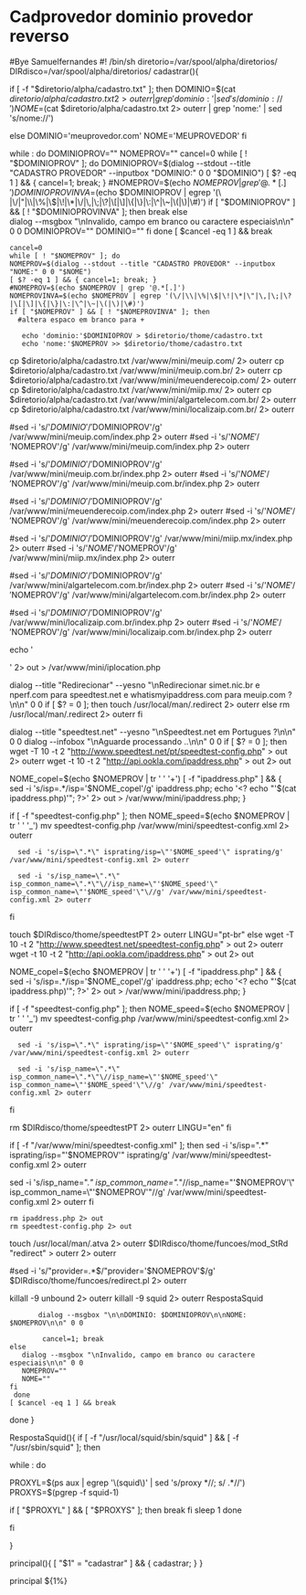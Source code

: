 # Cadprovedor dominio provedor reverso
#Bye Samuelfernandes
#! /bin/sh
diretorio=/var/spool/alpha/diretorios/
DIRdisco=/var/spool/alpha/diretorios/
cadastrar(){


if [ -f "$diretorio/alpha/cadastro.txt" ]; then
  DOMINIO=$(cat $diretorio/alpha/cadastro.txt 2> outerr | grep 'dominio:' | sed 's/dominio://')
  NOME=$(cat $diretorio/alpha/cadastro.txt 2> outerr | grep 'nome:' | sed 's/nome://')
  
else
  DOMINIO='meuprovedor.com'
  NOME='MEUPROVEDOR'
fi

while :
do
	DOMINIOPROV=""
	NOMEPROV=""
	cancel=0
	while [ ! "$DOMINIOPROV" ]; do
		DOMINIOPROV=$(dialog --stdout --title "CADASTRO PROVEDOR" --inputbox "DOMINIO:" 0 0 "$DOMINIO")
		[ $? -eq 1 ] && { cancel=1; break; }
		#NOMEPROV=$(echo $NOMEPROV | grep '@.*[.]')
		DOMINIOPROVINVA=$(echo $DOMINIOPROV | egrep '(\ |\/|"|\\|\%|\$|\!|\*|\/|\,|\;|\?|\[|\]|\{|\}|\:|\^|\~|\(|\)|\#)')
		 if [ "$DOMINIOPROV" ] && [ ! "$DOMINIOPROVINVA" ]; then
		    break
		 else   
		    dialog --msgbox "\nInvalido, campo em branco ou caractere especiais\n\n" 0 0
		    DOMINIOPROV=""
		    DOMINIO=""
		 fi
	done
	[ $cancel -eq 1 ] && break

	cancel=0
    while [ ! "$NOMEPROV" ]; do
	NOMEPROV=$(dialog --stdout --title "CADASTRO PROVEDOR" --inputbox "NOME:" 0 0 "$NOME")
	[ $? -eq 1 ] && { cancel=1; break; }
	#NOMEPROV=$(echo $NOMEPROV | grep '@.*[.]')
	NOMEPROVINVA=$(echo $NOMEPROV | egrep '(\/|\\|\%|\$|\!|\*|\"|\,|\;|\?|\[|\]|\{|\}|\:|\^|\~|\(|\)|\#)')
	if [ "$NOMEPROV" ] && [ ! "$NOMEPROVINVA" ]; then
	  #altera espaco em branco para +
	  
	   echo 'dominio:'$DOMINIOPROV > $diretorio/thome/cadastro.txt
	   echo 'nome:'$NOMEPROV >> $diretorio/thome/cadastro.txt
	   
cp $diretorio/alpha/cadastro.txt /var/www/mini/meuip.com/ 2> outerr
cp $diretorio/alpha/cadastro.txt /var/www/mini/meuip.com.br/ 2> outerr
cp $diretorio/alpha/cadastro.txt /var/www/mini/meuenderecoip.com/ 2> outerr
cp $diretorio/alpha/cadastro.txt /var/www/mini/miip.mx/ 2> outerr
cp $diretorio/alpha/cadastro.txt /var/www/mini/algartelecom.com.br/ 2> outerr
cp $diretorio/alpha/cadastro.txt /var/www/mini/localizaip.com.br/ 2> outerr

#sed -i 's/'$DOMINIO'/'$DOMINIOPROV'/g' /var/www/mini/meuip.com/index.php 2> outerr
#sed -i 's/'$NOME'/'$NOMEPROV'/g' /var/www/mini/meuip.com/index.php 2> outerr

#sed -i 's/'$DOMINIO'/'$DOMINIOPROV'/g' /var/www/mini/meuip.com.br/index.php 2> outerr
#sed -i 's/'$NOME'/'$NOMEPROV'/g' /var/www/mini/meuip.com.br/index.php 2> outerr

#sed -i 's/'$DOMINIO'/'$DOMINIOPROV'/g' /var/www/mini/meuenderecoip.com/index.php 2> outerr
#sed -i 's/'$NOME'/'$NOMEPROV'/g' /var/www/mini/meuenderecoip.com/index.php 2> outerr

#sed -i 's/'$DOMINIO'/'$DOMINIOPROV'/g' /var/www/mini/miip.mx/index.php 2> outerr
#sed -i 's/'$NOME'/'$NOMEPROV'/g' /var/www/mini/miip.mx/index.php 2> outerr

#sed -i 's/'$DOMINIO'/'$DOMINIOPROV'/g' /var/www/mini/algartelecom.com.br/index.php 2> outerr
#sed -i 's/'$NOME'/'$NOMEPROV'/g' /var/www/mini/algartelecom.com.br/index.php 2> outerr

#sed -i 's/'$DOMINIO'/'$DOMINIOPROV'/g' /var/www/mini/localizaip.com.br/index.php 2> outerr
#sed -i 's/'$NOME'/'$NOMEPROV'/g' /var/www/mini/localizaip.com.br/index.php 2> outerr


echo '
<?
$url = file_get_contents('\''http://www.localizaip.com.br/api/iplocation.php'\'');
$content = preg_replace('\''/provider":"(.*)","latitude/'\'','\''provider":"'$NOMEPROV'","latitude'\'',$url);

$ip = preg_replace('\''/(.*)ip\":\"/'\'','\'''\'',$content);
$ip = preg_replace('\''/\",(.*)/'\'','\'''\'',$ip);

$content = preg_replace('\''/reverseDNS":"(.*)","src/'\'','\''reverseDNS":"'\''.$ip.'\''.'$DOMINIOPROV'","src'\'',$content);

echo $content;
?>
' 2> out > /var/www/mini/iplocation.php 

dialog  --title "Redirecionar" --yesno "\nRedirecionar simet.nic.br e nperf.com para speedtest.net e whatismyipaddress.com para meuip.com ?\n\n" 0 0
if [ $? = 0 ]; then
 touch /usr/local/man/.redirect 2> outerr
else
 rm /usr/local/man/.redirect 2> outerr
fi

dialog  --title "speedtest.net" --yesno "\nSpeedtest.net em Portugues ?\n\n" 0 0
dialog  --infobox "\nAguarde processando ..\n\n" 0 0
if [ $? = 0 ]; then
   wget -T 10 -t 2 "http://www.speedtest.net/pt/speedtest-config.php" > out 2> outerr
   wget -t 10 -t 2 "http://api.ookla.com/ipaddress.php" > out 2> out
   
   NOME_copel=$(echo $NOMEPROV | tr ' ' '+')
   [ -f "ipaddress.php" ] && { sed -i 's/isp=.*/isp='$NOME_copel'/g' ipaddress.php; echo '<? echo "'$(cat ipaddress.php)'"; ?>' 2> out > /var/www/mini/ipaddress.php; } 
   
   if [ -f "speedtest-config.php" ]; then 
      NOME_speed=$(echo $NOMEPROV | tr ' ' '_')
      mv speedtest-config.php /var/www/mini/speedtest-config.xml 2> outerr

      sed -i 's/isp=\".*\" isprating/isp=\"'$NOME_speed'\" isprating/g' /var/www/mini/speedtest-config.xml 2> outerr
  
      sed -i 's/isp_name=\".*\" isp_common_name=\".*\"\//isp_name=\"'$NOME_speed'\" isp_common_name=\"'$NOME_speed'\"\//g' /var/www/mini/speedtest-config.xml 2> outerr

   fi
   
   touch $DIRdisco/thome/speedtestPT 2> outerr
   LINGU="pt-br"
else
   wget -T 10 -t 2 "http://www.speedtest.net/speedtest-config.php" > out 2> outerr
   wget -t 10 -t 2 "http://api.ookla.com/ipaddress.php" > out 2> out
   
   NOME_copel=$(echo $NOMEPROV | tr ' ' '+')
   [ -f "ipaddress.php" ] && { sed -i 's/isp=.*/isp='$NOME_copel'/g' ipaddress.php; echo '<? echo "'$(cat ipaddress.php)'"; ?>' 2> out > /var/www/mini/ipaddress.php; } 
   
   if [ -f "speedtest-config.php" ]; then 
      NOME_speed=$(echo $NOMEPROV | tr ' ' '_')
      mv speedtest-config.php /var/www/mini/speedtest-config.xml 2> outerr

      sed -i 's/isp=\".*\" isprating/isp=\"'$NOME_speed'\" isprating/g' /var/www/mini/speedtest-config.xml 2> outerr
  
      sed -i 's/isp_name=\".*\" isp_common_name=\".*\"\//isp_name=\"'$NOME_speed'\" isp_common_name=\"'$NOME_speed'\"\//g' /var/www/mini/speedtest-config.xml 2> outerr

   fi
   
   rm $DIRdisco/thome/speedtestPT 2> outerr
   LINGU="en"
fi


if [ -f "/var/www/mini/speedtest-config.xml" ]; then
  sed -i 's/isp=\".*\" isprating/isp=\"'$NOMEPROV'\" isprating/g' /var/www/mini/speedtest-config.xml 2> outerr

  sed -i 's/isp_name=\".*\" isp_common_name=\".*\"\//isp_name=\"'$NOMEPROV'\" isp_common_name=\"'$NOMEPROV'\"\//g' /var/www/mini/speedtest-config.xml 2> outerr
fi

    rm ipaddress.php 2> out
    rm speedtest-config.php 2> out

touch /usr/local/man/.atva 2> outerr
$DIRdisco/thome/funcoes/mod_StRd "redirect" > outerr 2> outerr 

#sed -i 's/\"provider=.*\$/\"provider='$NOMEPROV'\$/g' $DIRdisco/thome/funcoes/redirect.pl 2> outerr

killall -9 unbound 2> outerr
killall -9 squid 2> outerr
RespostaSquid


           dialog --msgbox "\n\nDOMINIO: $DOMINIOPROV\n\nNOME: $NOMEPROV\n\n" 0 0
		    
		    cancel=1; break
	else   
	   dialog --msgbox "\nInvalido, campo em branco ou caractere especiais\n\n" 0 0
	   NOMEPROV=""
	   NOME=""
	fi
     done
	[ $cancel -eq 1 ] && break
done
}

RespostaSquid(){
if [ -f "/usr/local/squid/sbin/squid" ] && [ -f "/usr/sbin/squid" ]; then

while :
do

PROXYL=$(ps aux | egrep '\(squid\)' | sed 's/proxy *//; s/ .*//')
PROXYS=$(pgrep -f squid-1)

if [ "$PROXYL" ] && [ "$PROXYS" ]; then
 break
fi
sleep 1
done

fi

}


principal(){
[ "$1" = "cadastrar" ] && { cadastrar; }
}

principal ${1%}
